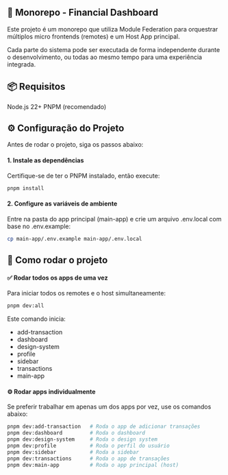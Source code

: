 ## 💸 Monorepo - Financial Dashboard

Este projeto é um monorepo que utiliza Module Federation para orquestrar múltiplos micro frontends (remotes) e um Host App principal.

Cada parte do sistema pode ser executada de forma independente durante o desenvolvimento, ou todas ao mesmo tempo para uma experiência integrada.

## 📦 Requisitos

Node.js 22+
PNPM (recomendado)

## ⚙️ Configuração do Projeto

Antes de rodar o projeto, siga os passos abaixo:

#### 1. Instale as dependências

Certifique-se de ter o PNPM instalado, então execute:

```bash
pnpm install
```

#### 2. Configure as variáveis de ambiente

Entre na pasta do app principal (main-app) e crie um arquivo .env.local com base no .env.example:

```bash
cp main-app/.env.example main-app/.env.local
```

## 🚀 Como rodar o projeto

#### ✅ Rodar todos os apps de uma vez

Para iniciar todos os remotes e o host simultaneamente:

```bash
pnpm dev:all
```

Este comando inicia:

- add-transaction
- dashboard
- design-system
- profile
- sidebar
- transactions
- main-app

#### ⚙️ Rodar apps individualmente

Se preferir trabalhar em apenas um dos apps por vez, use os comandos abaixo:

```bash
pnpm dev:add-transaction   # Roda o app de adicionar transações
pnpm dev:dashboard         # Roda o dashboard
pnpm dev:design-system     # Roda o design system
pnpm dev:profile           # Roda o perfil do usuário
pnpm dev:sidebar           # Roda a sidebar
pnpm dev:transactions      # Roda o app de transações
pnpm dev:main-app          # Roda o app principal (host)
```
